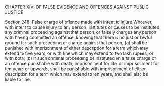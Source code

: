 CHAPTER XIV: OF FALSE EVIDENCE AND OFFENCES AGAINST PUBLIC JUSTICE

Section 248: False charge of offence made with intent to injure
Whoever, with intent to cause injury to any person, institutes or causes to be instituted any criminal proceeding against that person, or falsely charges any person with having committed an offence, knowing that there is no just or lawful ground for such proceeding or charge against that person, (a) shall be punished with imprisonment of either description for a term which may extend to five years, or with fine which may extend to two lakh rupees, or with both; (b) if such criminal proceeding be instituted on a false charge of an offence punishable with death, imprisonment for life, or imprisonment for ten years or upwards, shall be punishable with imprisonment of either description for a term which may extend to ten years, and shall also be liable to fine.

